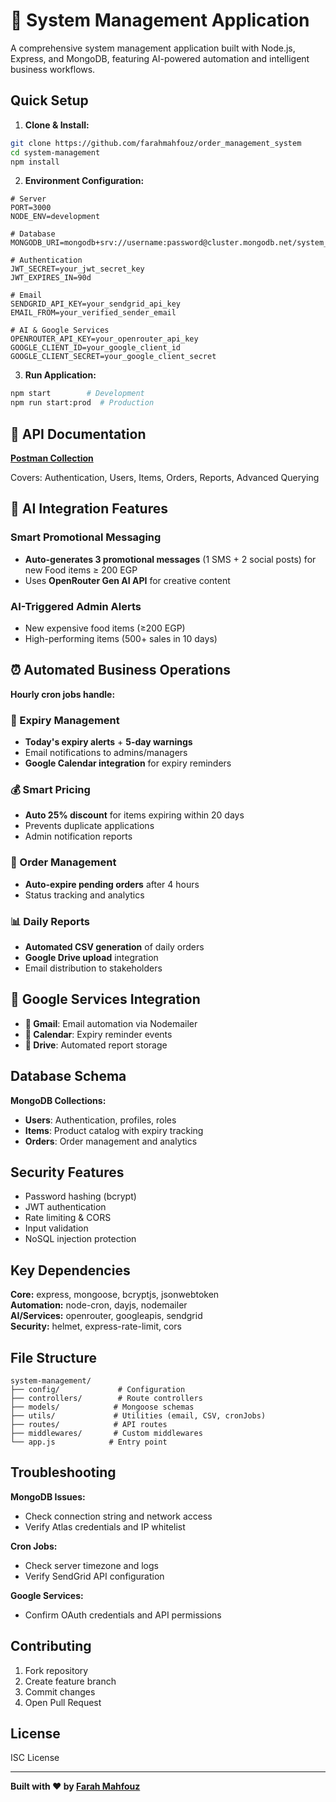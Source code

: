 # 🚀 System Management Application

A comprehensive system management application built with Node.js, Express, and MongoDB, featuring AI-powered automation and intelligent business workflows.

## Quick Setup

1. **Clone & Install:**
```bash
git clone https://github.com/farahmahfouz/order_management_system
cd system-management
npm install
```

2. **Environment Configuration:**
```env
# Server
PORT=3000
NODE_ENV=development

# Database
MONGODB_URI=mongodb+srv://username:password@cluster.mongodb.net/system_management

# Authentication
JWT_SECRET=your_jwt_secret_key
JWT_EXPIRES_IN=90d

# Email
SENDGRID_API_KEY=your_sendgrid_api_key
EMAIL_FROM=your_verified_sender_email

# AI & Google Services
OPENROUTER_API_KEY=your_openrouter_api_key
GOOGLE_CLIENT_ID=your_google_client_id
GOOGLE_CLIENT_SECRET=your_google_client_secret
```

3. **Run Application:**
```bash
npm start        # Development
npm run start:prod  # Production
```

## 📖 API Documentation

**[Postman Collection](https://documenter.getpostman.com/view/37612905/2sB2x3nYY7)**

Covers: Authentication, Users, Items, Orders, Reports, Advanced Querying

## 🤖 AI Integration Features

### Smart Promotional Messaging
- **Auto-generates 3 promotional messages** (1 SMS + 2 social posts) for new Food items ≥ 200 EGP
- Uses **OpenRouter Gen AI API** for creative content

### AI-Triggered Admin Alerts
- New expensive food items (≥200 EGP)
- High-performing items (500+ sales in 10 days)

## ⏰ Automated Business Operations

**Hourly cron jobs handle:**

### 📅 Expiry Management
- **Today's expiry alerts** + **5-day warnings**
- Email notifications to admins/managers
- **Google Calendar integration** for expiry reminders

### 💰 Smart Pricing
- **Auto 25% discount** for items expiring within 20 days
- Prevents duplicate applications
- Admin notification reports

### 🛒 Order Management
- **Auto-expire pending orders** after 4 hours
- Status tracking and analytics

### 📊 Daily Reports
- **Automated CSV generation** of daily orders
- **Google Drive upload** integration
- Email distribution to stakeholders

## 🔗 Google Services Integration

- **📧 Gmail**: Email automation via Nodemailer
- **📅 Calendar**: Expiry reminder events
- **💾 Drive**: Automated report storage

## Database Schema

**MongoDB Collections:**
- **Users**: Authentication, profiles, roles
- **Items**: Product catalog with expiry tracking
- **Orders**: Order management and analytics

## Security Features

- Password hashing (bcrypt)
- JWT authentication
- Rate limiting & CORS
- Input validation
- NoSQL injection protection

## Key Dependencies

**Core:** express, mongoose, bcryptjs, jsonwebtoken  
**Automation:** node-cron, dayjs, nodemailer  
**AI/Services:** openrouter, googleapis, sendgrid  
**Security:** helmet, express-rate-limit, cors

## File Structure

```
system-management/
├── config/             # Configuration
├── controllers/        # Route controllers
├── models/            # Mongoose schemas
├── utils/             # Utilities (email, CSV, cronJobs)
├── routes/            # API routes
├── middlewares/       # Custom middlewares
└── app.js            # Entry point
```

## Troubleshooting

**MongoDB Issues:**
- Check connection string and network access
- Verify Atlas credentials and IP whitelist

**Cron Jobs:**
- Check server timezone and logs
- Verify SendGrid API configuration

**Google Services:**
- Confirm OAuth credentials and API permissions

## Contributing

1. Fork repository
2. Create feature branch
3. Commit changes
4. Open Pull Request

## License

ISC License

---

**Built with ❤️ by [Farah Mahfouz](https://github.com/farahmahfouz)**
